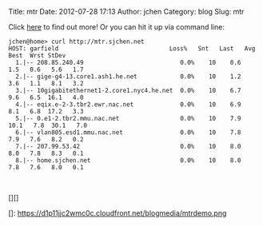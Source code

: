 Title: mtr
Date: 2012-07-28 17:13
Author: jchen
Category: blog
Slug: mtr

Click [here][] to find out more! Or you can hit it up via command line:

    jchen@home> curl http://mtr.sjchen.net
    HOST: garfield                               Loss%   Snt   Last   Avg  Best  Wrst StDev
      1.|-- 208.85.240.49                           0.0%    10    0.6   1.5   0.6   5.6   1.7
      2.|-- gige-g4-13.core1.ash1.he.net            0.0%    10    1.2   3.6   1.1   8.1   3.2
      3.|-- 10gigabitethernet1-2.core1.nyc4.he.net  0.0%    10    6.7   9.6   6.5  16.1   4.0
      4.|-- eqix.e-2-3.tbr2.ewr.nac.net             0.0%    10    6.9   8.1   6.8  17.2   3.3
      5.|-- 0.e1-2.tbr2.mmu.nac.net                 0.0%    10    7.9  10.1   7.8  30.1   7.0
      6.|-- vlan805.esd1.mmu.nac.net                0.0%    10    7.8   7.9   7.6   8.2   0.2
      7.|-- 207.99.53.42                            0.0%    10    8.0   8.0   7.8   8.3   0.1
      8.|-- home.sjchen.net                         0.0%    10    8.0   7.8   7.6   8.0   0.1

 



[][]

  [here]: https://github.com/fly/mtrpy
  []: https://d1p11jjc2wmc0c.cloudfront.net/blogmedia/mtrdemo.png
